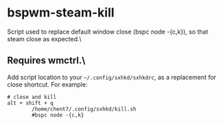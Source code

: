 # bspwm-steam-kill
Script used to replace default window close (bspc node -{c,k}), so that steam close as expected.\

## Requires wmctrl.\

Add script location to your `~/.config/sxhkd/sxhkdrc`, as a replacement for close shortcut. For example:
```
# close and kill
alt + shift + q
        /home/chent7/.config/sxhkd/kill.sh
        #bspc node -{c,k}
```
